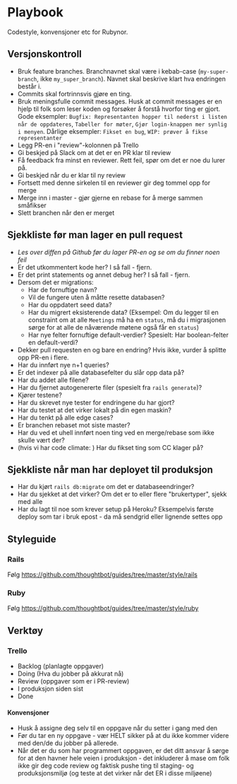 # Playbook
Codestyle, konvensjoner etc for Rubynor.

## Versjonskontroll
- Bruk feature branches. Branchnavnet skal være i kebab-case (`my-super-branch`, ikke `my_super_branch`). Navnet skal beskrive klart hva endringen består i.
- Commits skal fortrinnsvis gjøre en ting.
- Bruk meningsfulle commit messages. Husk at commit messages er en hjelp til folk som leser koden og forsøker å forstå hvorfor ting er gjort. Gode eksempler: `Bugfix: Representanten hopper til nederst i listen når de oppdateres`, `Tabeller for møter`, `Gjør login-knappen mer synlig i menyen`. Dårlige eksempler: `Fikset en bug`, `WIP: prøver å fikse representanter`
- Legg PR-en i "review"-kolonnen på Trello
- Gi beskjed på Slack om at det er en PR klar til review
- Få feedback fra minst en reviewer. Rett feil, spør om det er noe du lurer på.
- Gi beskjed når du er klar til ny review
- Fortsett med denne sirkelen til en reviewer gir deg tommel opp for merge
- Merge inn i master - gjør gjerne en rebase for å merge sammen småfikser
- Slett branchen når den er merget

## Sjekkliste før man lager en pull request
- *Les over diffen på Github før du lager PR-en og se om du finner noen feil*
- Er det utkommentert kode her? I så fall - fjern.
- Er det print statements og annet debug her? I så fall - fjern.
- Dersom det er migrations:
  - Har de fornuftige navn?  
  - Vil de fungere uten å måtte resette databasen?
  - Har du oppdatert seed data? 
  - Har du migrert eksisterende data? (Eksempel: Om du legger til en constraint om at alle `Meetings` må ha en `status`, må du i migrasjonen sørge for at alle de nåværende møtene også får en `status`)
  - Har nye felter fornuftige default-verdier? Spesielt: Har boolean-felter en default-verdi?
- Dekker pull requesten en og bare en endring? Hvis ikke, vurder å splitte opp PR-en i flere.
- Har du innført nye n+1 queries?
- Er det indexer på alle databasefelter du slår opp data på?
- Har du addet alle filene?
- Har du fjernet autogenererte filer (spesielt fra `rails generate`)?
- Kjører testene?
- Har du skrevet nye tester for endringene du har gjort?
- Har du testet at det virker lokalt på din egen maskin?
- Har du tenkt på alle edge cases?
- Er branchen rebaset mot siste master?
- Har du ved et uhell innført noen ting ved en merge/rebase som ikke skulle vært der?
- (hvis vi har code climate: ) Har du fikset ting som CC klager på?

## Sjekkliste når man har deployet til produksjon
- Har du kjørt `rails db:migrate` om det er databaseendringer?
- Har du sjekket at det virker? Om det er to eller flere "brukertyper", sjekk med alle
- Har du lagt til noe som krever setup på Heroku? Eksempelvis første deploy som tar i bruk epost - da må sendgrid eller lignende settes opp

## Styleguide

### Rails
Følg https://github.com/thoughtbot/guides/tree/master/style/rails

### Ruby
Følg https://github.com/thoughtbot/guides/tree/master/style/ruby


## Verktøy

### Trello
* Backlog (planlagte oppgaver)
* Doing (Hva du jobber på akkurat nå)
* Review (oppgaver som er i PR-review)
* I produksjon siden sist
* Done

#### Konvensjoner
* Husk å assigne deg selv til en oppgave når du setter i gang med den
* Før du tar en ny oppgave - vær HELT sikker på at du ikke kommer videre med den/de du jobber på allerede.
* Når det er du som har programmert oppgaven, er det ditt ansvar å sørge for at den havner hele veien i produksjon - det inkluderer å mase om folk ikke gir deg code review og faktisk pushe ting til staging- og produksjonsmiljø (og teste at det virker når det ER i disse miljøene)
